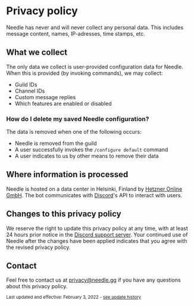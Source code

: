 # Privacy policy

Needle has never and will never collect any personal data. This includes message content, names, IP-adresses, time stamps, etc.


## What we collect
The only data we collect is user-provided configuration data for Needle. When this is provided (by invoking commands), we may collect:
- Guild IDs
- Channel IDs
- Custom message replies
- Which features are enabled or disabled

### How do I delete my saved Needle configuration?
The data is removed when one of the following occurs:
- Needle is removed from the guild
- A user successfully invokes the `/configure default` command
- A user indicates to us by other means to remove their data

## Where information is processed
Needle is hosted on a data center in Helsinki, Finland by [Hetzner Online GmbH](https://www.hetzner.com/legal/privacy-policy). The bot communicates with [Discord](https://discord.com/privacy)'s API to interact with users.

## Changes to this privacy policy
We reserve the right to update this privacy policy at any time, with at least 24 hours prior notice in the [Discord support server](https://needle.gg/chat). Your continued use of Needle after the changes have been applied indicates that you agree with the revised privacy policy.

## Contact
Feel free to contact us at [privacy@needle.gg](mailto:privacy@needle.gg) if you have any questions about this privacy policy.

<sub>Last updated and effective: February 3, 2022 - <a href="https://github.com/MarcusOtter/discord-needle/commits/main/PRIVACY_POLICY.md">see update history</a></sub>
